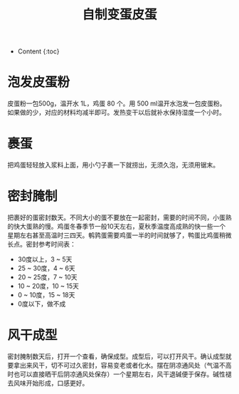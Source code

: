 ﻿---
layout:		post
category:	"other"
title:		"自制变蛋皮蛋"

tags:		[]
---
- Content
{:toc}
# 泡发皮蛋粉

皮蛋粉一包500g，温开水 1L，鸡蛋 80  个。用 500 ml温开水泡发一包皮蛋粉。如果做的少，对应的材料均减半即可。发热变干以后就补水保持湿度一个小时。



# 裹蛋

把鸡蛋轻轻放入浆料上面，用小勺子裹一下就捞出，无须久泡，无须用锯末。



# 密封腌制

把裹好的蛋密封数天。不同大小的蛋不要放在一起密封，需要的时间不同，小蛋熟的快大蛋熟的慢。鸡蛋冬春季节一般10天左右，夏秋季温度高成熟的快一些一个星期左右甚至高温时三四天。鹌鹑蛋需要鸡蛋一半的时间就够了，鸭蛋比鸡蛋稍微长点。密封参考时间表：

- 30度以上，3 ~ 5天
- 25 ~ 30度，4 ~ 6天
- 20 ~ 25度，7 ~ 10天
- 10 ~ 20度，10 ~ 15天
- 0 ~ 10度，15 ~ 18天
- 0度以下，做不成



# 风干成型

密封腌制数天后，打开一个查看，确保成型。成型后，可以打开风干。确认成型就要拿出来风干，切不可过久密封，容易变老或者化水。摆在阴凉通风处（气温不高时也可以直接晒干后阴凉通风处保存）一个星期左右，风干退碱便于保存。碱性褪去风味开始形成，口感更好。
